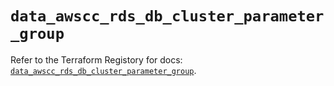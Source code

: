 # `data_awscc_rds_db_cluster_parameter_group`

Refer to the Terraform Registory for docs: [`data_awscc_rds_db_cluster_parameter_group`](https://registry.terraform.io/providers/hashicorp/awscc/0.70.0/docs/data-sources/rds_db_cluster_parameter_group).
